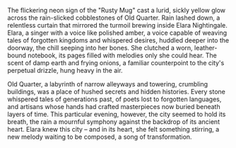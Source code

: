 The flickering neon sign of the "Rusty Mug" cast a lurid, sickly yellow glow across the rain-slicked cobblestones of Old Quarter.  Rain lashed down, a relentless curtain that mirrored the turmoil brewing inside Elara Nightingale.  Elara, a singer with a voice like polished amber,  a voice capable of weaving tales of forgotten kingdoms and whispered desires, huddled deeper into the doorway, the chill seeping into her bones.  She clutched a worn, leather-bound notebook, its pages filled with melodies only she could hear.  The scent of damp earth and frying onions, a familiar counterpoint to the city's perpetual drizzle, hung heavy in the air.

Old Quarter, a labyrinth of narrow alleyways and towering, crumbling buildings, was a place of hushed secrets and hidden histories.  Every stone whispered tales of generations past, of poets lost to forgotten languages, and artisans whose hands had crafted masterpieces now buried beneath layers of time.  This particular evening, however, the city seemed to hold its breath, the rain a mournful symphony against the backdrop of its ancient heart.  Elara knew this city – and in its heart, she felt something stirring, a new melody waiting to be composed, a song of transformation.
